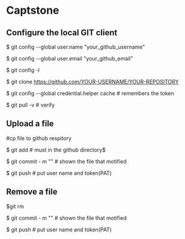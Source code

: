 # Captstone
## Configure the local GIT client
$ git config --global user.name "your_github_username"

$ git config --global user.email "your_github_email"

$ git config -l

$ git clone https://github.com/YOUR-USERNAME/YOUR-REPOSITORY 

$ git config --global credential.helper cache # remembers the token

$ git pull -v # verify


## Upload a file
#cp file to github respitory

$ git add <filename> # must in the github directory$
  
$ git commit - m "<comments>" # shown the file that motified
  
$ git push <local name> # put user name and token(PAT)

## Remove a file
$git rm <filename> 
  
$ git commit - m "<comments>" # shown the file that motified
  
$ git push <local name> # put user name and token(PAT)
